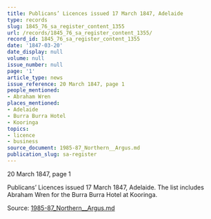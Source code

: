 ```yaml
---
title: Publicans’ Licences issued 17 March 1847, Adelaide
type: records
slug: 1845_76_sa_register_content_1355
url: /records/1845_76_sa_register_content_1355/
record_id: 1845_76_sa_register_content_1355
date: '1847-03-20'
date_display: null
volume: null
issue_number: null
page: '1'
article_type: news
issue_reference: 20 March 1847, page 1
people_mentioned:
- Abraham Wren
places_mentioned:
- Adelaide
- Burra Burra Hotel
- Kooringa
topics:
- licence
- business
source_document: 1985-87_Northern__Argus.md
publication_slug: sa-register
---
```


20 March 1847, page 1

Publicans’ Licences issued 17 March 1847, Adelaide.  The list includes Abraham Wren for the Burra Burra Hotel at Kooringa.

Source: [1985-87_Northern__Argus.md](/downloads/markdown/1985-87_Northern__Argus.md)

